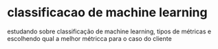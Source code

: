 # classificacao de machine learning

estudando sobre classificação de machine learning, tipos de métricas e escolhendo qual a melhor métricca para o caso do cliente
